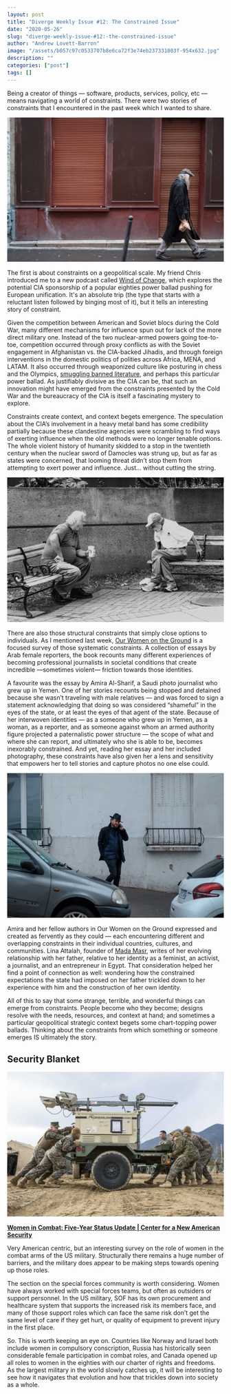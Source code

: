```yaml
---
layout: post
title: "Diverge Weekly Issue #12: The Constrained Issue"
date: "2020-05-26"
slug: "diverge-weekly-issue-#12:-the-constrained-issue"
author: "Andrew Lovett-Barron"
image: "/assets/b057c97c0533707b8e6ca72f3e74eb237331803f-954x632.jpg"
description: ""
categories: ["post"]
tags: []
---
```


Being a creator of things — software, products, services, policy, etc — means navigating a world of constraints. There were two stories of constraints that I encountered in the past week which I wanted to share.

![](/assets/a869f7304125e66efb8b8d3ba4729a2521da69c6-2048x1365.jpg)

The first is about constraints on a geopolitical scale. My friend Chris introduced me to a new podcast called [Wind of Change](https://crooked.com/podcast-series/wind-of-change/), which explores the potential CIA sponsorship of a popular eighties power ballad pushing for European unification. It's an absolute trip (the type that starts with a reluctant listen followed by binging most of it), but it tells an interesting story of constraint.

Given the competition between American and Soviet blocs during the Cold War, many different mechanisms for influence spun out for lack of the more direct military one. Instead of the two nuclear-armed powers going toe-to-toe, competition occurred through proxy conflicts as with the Soviet engagement in Afghanistan vs. the CIA-backed Jihadis, and through foreign interventions in the domestic politics of polities across Africa, MENA, and LATAM. It also occurred through weaponized culture like posturing in chess and the Olympics, [smuggling banned literature](https://www.cia.gov/library/readingroom/collection/doctor-zhivago), and perhaps this particular power ballad. As justifiably divisive as the CIA can be, that such an innovation might have emerged from the constraints presented by the Cold War and the bureaucracy of the CIA is itself a fascinating mystery to explore.

Constraints create context, and context begets emergence. The speculation about the CIA’s involvement in a heavy metal band has some credibility partially because these clandestine agencies were scrambling to find ways of exerting influence when the old methods were no longer tenable options. The whole violent history of humanity skidded to a stop in the twentieth century when the nuclear sword of Damocles was strung up, but as far as states were concerned, that looming threat didn’t stop them from attempting to exert power and influence. Just… without cutting the string.

![](/assets/d0f4856520d6ead304d16550c3c1ec69298f7dbd-2048x1365.jpg)

There are also those structural constraints that simply close options to individuals. As I mentioned last week, [Our Women on the Ground](https://amzn.to/36y6yOr) is a focused survey of those systematic constraints. A collection of essays by Arab female reporters, the book recounts many different experiences of becoming professional journalists in societal conditions that create incredible —sometimes violent— friction towards those identities.

A favourite was the essay by Amira Al-Sharif, a Saudi photo journalist who grew up in Yemen. One of her stories recounts being stopped and detained because she wasn’t traveling with male relatives — and was forced to sign a statement acknowledging that doing so was considered “shameful” in the eyes of the state, or at least the eyes of that agent of the state. Because of her interwoven identities — as a someone who grew up in Yemen, as a woman, as a reporter, and as someone against whom an armed authority figure projected a paternalistic power structure — the scope of what and where she can report, and ultimately who she is able to be, becomes inexorably constrained. And yet, reading her essay and her included photography, these constraints have also given her a lens and sensitivity that empowers her to tell stories and capture photos no one else could.

![](/assets/d033f355c8dc7a73aa2637d5abcf1555fbe8d105-2048x1366.jpg)

Amira and her fellow authors in Our Women on the Ground expressed and created as fervently as they could — each encountering different and overlapping constraints in their individual countries, cultures, and communities. Lina Attalah, founder of [Mada Masr](https://madamasr.com/en), writes of her evolving relationship with her father, relative to her identity as a feminist, an activist, a journalist, and an entrepreneur in Egypt. That consideration helped her find a point of connection as well: wondering how the constrained expectations the state had imposed on her father trickled down to her experience with him and the construction of her own identity.

All of this to say that some strange, terrible, and wonderful things can emerge from constraints. People become who they become; designs resolve with the needs, resources, and context at hand; and sometimes a particular geopolitical strategic context begets some chart-topping power ballads. Thinking about the constraints from which something or someone emerges IS ultimately the story.

## Security Blanket

![](/assets/1460c3f725d3e0e6308b6d1043131187305c881c-1180x787.jpg)

[**Women in Combat: Five-Year Status Update | Center for a New American Security**](https://www.cnas.org/publications/commentary/women-in-combat-five-year-status-update)

Very American centric, but an interesting survey on the role of women in the combat arms of the US military. Structurally there remains a huge number of barriers, and the military does appear to be making steps towards opening up those roles.

The section on the special forces community is worth considering. Women have always worked with special forces teams, but often as outsiders or support personnel. In the US military, SOF has its own procurement and healthcare system that supports the increased risk its members face, and many of those support roles which can face the same risk don’t get the same level of care if they get hurt, or quality of equipment to prevent injury in the first place.

So. This is worth keeping an eye on. Countries like Norway and Israel both include women in compulsory conscription, Russia has historically seen considerable female participation in combat roles, and Canada opened up all roles to women in the eighties with our charter of rights and freedoms. As the largest military in the world slowly catches up, it will be interesting to see how it navigates that evolution and how that trickles down into society as a whole.
